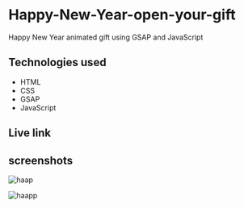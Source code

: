 # Happy-New-Year-open-your-gift

Happy New Year animated gift using GSAP and JavaScript

## Technologies used

* HTML
* CSS
* GSAP
* JavaScript

## Live link


## screenshots

![haap](https://user-images.githubusercontent.com/71552773/208091573-3cd54fb7-ad0e-4db8-bb54-cd9c4f3bf1d4.PNG)


![haapp](https://user-images.githubusercontent.com/71552773/208091567-6e8f2d66-747f-48f1-a485-3ee7c46684ea.PNG)
